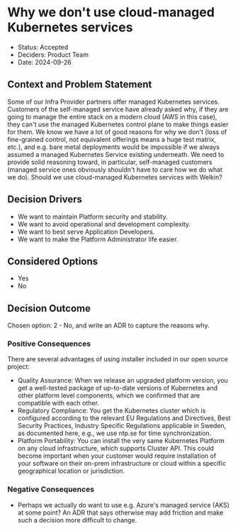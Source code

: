 # Why we don't use cloud-managed Kubernetes services

- Status: Accepted
- Deciders: Product Team
- Date: 2024-09-26

## Context and Problem Statement

Some of our Infra Provider partners offer managed Kubernetes services.
Customers of the self-managed service have already asked why, if they are going to manage the entire stack on a modern cloud (AWS in this case), they can't use the managed Kubernetes control plane to make things easier for them.
We know we have a lot of good reasons for why we don't (loss of fine-grained control, not equivalent offerings means a huge test matrix, etc.), and e.g. bare metal deployments would be impossible if we always assumed a managed Kubernetes Service existing underneath.
We need to provide solid reasoning toward, in particular, self-managed customers (managed service ones obviously shouldn't have to care how we do what we do).
Should we use cloud-managed Kubernetes services with Welkin?

## Decision Drivers

- We want to maintain Platform security and stability.
- We want to avoid operational and development complexity.
- We want to best serve Application Developers.
- We want to make the Platform Administrator life easier.

## Considered Options

- Yes
- No

## Decision Outcome

Chosen option: 2 - No, and write an ADR to capture the reasons why.

### Positive Consequences

There are several advantages of using installer included in our open source project:

- Quality Assurance: When we release an upgraded platform version, you get a well-tested package of up-to-date versions of Kubernetes and other platform level components, which we confirmed that are compatible with each other.
- Regulatory Compliance: You get the Kubernetes cluster which is configured according to the relevant EU Regulations and Directives, Best Security Practices, Industry Specific Regulations applicable in Sweden, as documented here, e.g., we use ntp.se for time synchronization.
- Platform Portability: You can install the very same Kubernetes Platform on any cloud infrastructure, which supports Cluster API. This could become important when your customer would require installation of your software on their on-prem infrastructure or cloud within a specific geographical location or jurisdiction.

### Negative Consequences

- Perhaps we actually do want to use e.g. Azure's managed service (AKS) at some point? An ADR that says otherwise may add friction and make such a decision more difficult to change.
